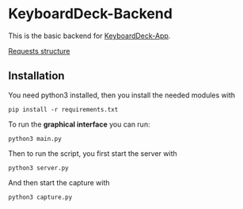 # KeyboardDeck-Backend

This is the basic backend for [KeyboardDeck-App](https://github.com/FrancescoCaracciolo/KeyboardDeck-App).

[Requests structure](https://github.com/FrancescoCaracciolo/KeyboardDeck-Backend/wiki/KeyboardDeck-requests)
## Installation
You need python3 installed, then you install the needed modules with
```
pip install -r requirements.txt
```
To run the **graphical interface** you can run:
```
python3 main.py
```
Then to run the script, you first start the server with
```
python3 server.py
```
And then start the capture with
```
python3 capture.py
```